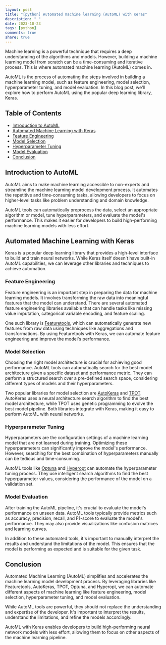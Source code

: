 ```yaml
---
layout: post
title: "[python] Automated machine learning (AutoML) with Keras"
description: " "
date: 2023-10-23
tags: [python]
comments: true
share: true
---
```


Machine learning is a powerful technique that requires a deep understanding of the algorithms and models. However, building a machine learning model from scratch can be a time-consuming and iterative process. This is where automated machine learning (AutoML) comes in.

AutoML is the process of automating the steps involved in building a machine learning model, such as feature engineering, model selection, hyperparameter tuning, and model evaluation. In this blog post, we'll explore how to perform AutoML using the popular deep learning library, Keras.

## Table of Contents

- [Introduction to AutoML](#introduction-to-automl)
- [Automated Machine Learning with Keras](#automated-machine-learning-with-keras)
- [Feature Engineering](#feature-engineering)
- [Model Selection](#model-selection)
- [Hyperparameter Tuning](#hyperparameter-tuning)
- [Model Evaluation](#model-evaluation)
- [Conclusion](#conclusion)

## Introduction to AutoML

AutoML aims to make machine learning accessible to non-experts and streamline the machine learning model development process. It automates the repetitive and time-consuming tasks, allowing developers to focus on higher-level tasks like problem understanding and domain knowledge.

AutoML tools can automatically preprocess the data, select an appropriate algorithm or model, tune hyperparameters, and evaluate the model's performance. This makes it easier for developers to build high-performing machine learning models with less effort.

## Automated Machine Learning with Keras

Keras is a popular deep learning library that provides a high-level interface to build and train neural networks. While Keras itself doesn't have built-in AutoML capabilities, we can leverage other libraries and techniques to achieve automation.

### Feature Engineering

Feature engineering is an important step in preparing the data for machine learning models. It involves transforming the raw data into meaningful features that the model can understand. There are several automated feature engineering libraries available that can handle tasks like missing value imputation, categorical variable encoding, and feature scaling.

One such library is [Featuretools](https://www.featuretools.com/), which can automatically generate new features from raw data using techniques like aggregations and transformations. By using Featuretools with Keras, we can automate feature engineering and improve the model's performance.

### Model Selection

Choosing the right model architecture is crucial for achieving good performance. AutoML tools can automatically search for the best model architecture given a specific dataset and performance metric. They can perform a structured search over a pre-defined search space, considering different types of models and their hyperparameters.

Two popular libraries for model selection are [AutoKeras](https://autokeras.com/) and [TPOT](https://epistasislab.github.io/tpot/). AutoKeras uses a neural architecture search algorithm to find the best model architecture, while TPOT uses genetic programming to evolve the best model pipeline. Both libraries integrate with Keras, making it easy to perform AutoML with neural networks.

### Hyperparameter Tuning

Hyperparameters are the configuration settings of a machine learning model that are not learned during training. Optimizing these hyperparameters can significantly improve the model's performance. However, searching for the best combination of hyperparameters manually can be tedious and time-consuming.

AutoML tools like [Optuna](https://optuna.org/) and [Hyperopt](http://hyperopt.github.io/hyperopt/) can automate the hyperparameter tuning process. They use intelligent search algorithms to find the best hyperparameter values, considering the performance of the model on a validation set.

### Model Evaluation

After training the AutoML pipeline, it's crucial to evaluate the model's performance on unseen data. AutoML tools typically provide metrics such as accuracy, precision, recall, and F1-score to evaluate the model's performance. They may also provide visualizations like confusion matrices and learning curves.

In addition to these automated tools, it's important to manually interpret the results and understand the limitations of the model. This ensures that the model is performing as expected and is suitable for the given task.

## Conclusion

Automated Machine Learning (AutoML) simplifies and accelerates the machine learning model development process. By leveraging libraries like Featuretools, AutoKeras, TPOT, Optuna, and Hyperopt, we can automate different aspects of machine learning like feature engineering, model selection, hyperparameter tuning, and model evaluation.

While AutoML tools are powerful, they should not replace the understanding and expertise of the developer. It's important to interpret the results, understand the limitations, and refine the models accordingly.

AutoML with Keras enables developers to build high-performing neural network models with less effort, allowing them to focus on other aspects of the machine learning pipeline.